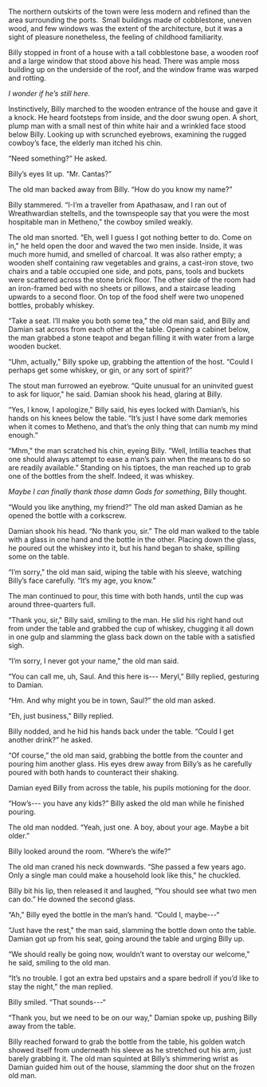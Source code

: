 
The northern outskirts of the town were less modern and refined than the area surrounding the ports.  Small buildings made of cobblestone, uneven wood, and few windows was the extent of the architecture, but it was a sight of pleasure nonetheless, the feeling of childhood familiarity. 

Billy stopped in front of a house with a tall cobblestone base, a wooden roof and a large window that stood above his head. There was ample moss building up on the underside of the roof, and the window frame was warped and rotting. 

*I wonder if he’s still here.*

Instinctively, Billy marched to the wooden entrance of the house and gave it a knock. He heard footsteps from inside, and the door swung open. A short, plump man with a small nest of thin white hair and a wrinkled face stood below Billy. Looking up with scrunched eyebrows, examining the rugged cowboy’s face, the elderly man itched his chin.

“Need something?” He asked.

Billy’s eyes lit up. “Mr. Cantas?” 

The old man backed away from Billy. “How do you know my name?” 

Billy stammered. “I-I’m a traveller from Apathasaw, and I ran out of Wreathwardian steltells, and the townspeople say that you were the most hospitable man in Metheno," the cowboy smiled weakly. 

The old man snorted. “Eh, well I guess I got nothing better to do. Come on in," he held open the door and waved the two men inside. Inside, it was much more humid, and smelled of charcoal. It was also rather empty; a wooden shelf containing raw vegetables and grains, a cast-iron stove, two chairs and a table occupied one side, and pots, pans, tools and buckets were scattered across the stone brick floor. The other side of the room had an iron-framed bed with no sheets or pillows, and a staircase leading upwards to a second floor. On top of the food shelf were two unopened bottles, probably whiskey.

“Take a seat. I’ll make you both some tea," the old man said, and Billy and Damian sat across from each other at the table. Opening a cabinet below, the man grabbed a stone teapot and began filling it with water from a large wooden bucket.

“Uhm, actually," Billy spoke up, grabbing the attention of the host. “Could I perhaps get some whiskey, or gin, or any sort of spirit?”

The stout man furrowed an eyebrow. “Quite unusual for an uninvited guest to ask for liquor," he said. Damian shook his head, glaring at Billy.

“Yes, I know, I apologize," Billy said, his eyes locked with Damian’s, his hands on his knees below the table. “It’s just I have some dark memories when it comes to Metheno, and that’s the only thing that can numb my mind enough.”

“Mhm," the man scratched his chin, eyeing Billy. “Well, Intillia teaches that one should always attempt to ease a man’s pain when the means to do so are readily available.” Standing on his tiptoes, the man reached up to grab one of the bottles from the shelf. Indeed, it was whiskey. 

*Maybe I can finally thank those damn Gods for something*, Billy thought.

“Would you like anything, my friend?” The old man asked Damian as he opened the bottle with a corkscrew. 

Damian shook his head. “No thank you, sir.” The old man walked to the table with a glass in one hand and the bottle in the other. Placing down the glass, he poured out the whiskey into it, but his hand began to shake, spilling some on the table.

“I’m sorry," the old man said, wiping the table with his sleeve, watching Billy’s face carefully. “It’s my age, you know.”

The man continued to pour, this time with both hands, until the cup was around three-quarters full.

“Thank you, sir," Billy said, smiling to the man. He slid his right hand out from under the table and grabbed the cup of whiskey, chugging it all down in one gulp and slamming the glass back down on the table with a satisfied sigh. 

“I’m sorry, I never got your name," the old man said.

“You can call me, uh, Saul. And this here is--- Meryl,” Billy replied, gesturing to Damian.

“Hm. And why might you be in town, Saul?” the old man asked.

“Eh, just business," Billy replied.

Billy nodded, and he hid his hands back under the table. “Could I get another drink?” he asked.

“Of course,” the old man said, grabbing the bottle from the counter and pouring him another glass. His eyes drew away from Billy’s as he carefully poured with both hands to counteract their shaking. 

Damian eyed Billy from across the table, his pupils motioning for the door.

“How’s--- you have any kids?” Billy asked the old man while he finished pouring.

The old man nodded. “Yeah, just one. A boy, about your age. Maybe a bit older.”

Billy looked around the room. “Where’s the wife?”

The old man craned his neck downwards. “She passed a few years ago. Only a single man could make a household look like this," he chuckled.

Billy bit his lip, then released it and laughed, “You should see what two men can do.” He downed the second glass.

“Ah," Billy eyed the bottle in the man’s hand. “Could I, maybe---“

“Just have the rest," the man said, slamming the bottle down onto the table. Damian got up from his seat, going around the table and urging Billy up.

“We should really be going now, wouldn’t want to overstay our welcome," he said, smiling to the old man.

“It’s no trouble. I got an extra bed upstairs and a spare bedroll if you’d like to stay the night," the man replied.

Billy smiled. “That sounds---“

“Thank you, but we need to be on our way," Damian spoke up, pushing Billy away from the table.

Billy reached forward to grab the bottle from the table, his golden watch showed itself from underneath his sleeve as he stretched out his arm, just barely grabbing it. The old man squinted at Billy’s shimmering wrist as Damian guided him out of the house, slamming the door shut on the frozen old man.






